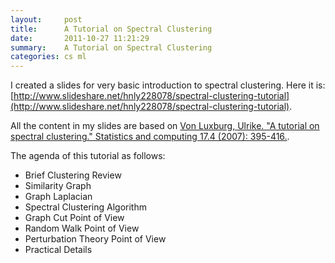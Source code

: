 ```yaml
---
layout:     post
title:      A Tutorial on Spectral Clustering
date:       2011-10-27 11:21:29
summary:    A Tutorial on Spectral Clustering
categories: cs ml
---
```



I created a slides for very basic introduction to spectral clustering. Here it is: [http://www.slideshare.net/hnly228078/spectral-clustering-tutorial](http://www.slideshare.net/hnly228078/spectral-clustering-tutorial).

All the content in my slides are based on [Von Luxburg, Ulrike. "A tutorial on spectral clustering." Statistics and computing 17.4 (2007): 395-416.](http://arxiv.org/pdf/0711.0189.pdf).

The agenda of this tutorial as follows:

* Brief Clustering Review
* Similarity Graph
* Graph Laplacian
* Spectral Clustering Algorithm
* Graph Cut Point of View
* Random Walk Point of View
* Perturbation Theory Point of View
* Practical Details